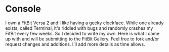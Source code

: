 # Console

I own a FitBit Versa 2 and I like having a geeky clockface. While one already exists, called Terminal, it's riddled with bugs and randomly crashes my FitBit every few weeks. So I decided to write my own. Here is what I came up with and will be submitting to the FitBit Gallery. Feel free to fork and/or request changes and additions. I'll add more details as time allows.
